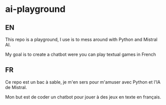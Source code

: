 # ai-playground

## EN

This repo is a playground, I use is to mess around with Python and Mistral AI.

My goal is to create a chatbot were you can play textual games in French

## FR

Ce repo est un bac à sable, je m'en sers pour m'amuser avec Python et l'IA de Mistral.

Mon but est de coder un chatbot pour jouer à des jeux en texte en français.
